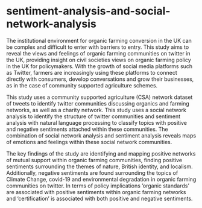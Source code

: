 # sentiment-analysis-and-social-network-analysis

The institutional environment for organic farming conversion in the UK can be complex and difficult to enter with barriers to entry. 
This study aims to reveal the views and feelings of organic farming communities on twitter in the UK, providing insight on civil societies
views on organic farming policy in the UK for policymakers. With the growth of social media platforms such as Twitter, farmers are increasingly 
using these platforms to connect directly with consumers, develop conversations and grow their businesses, as in the case of community supported agriculture schemes. 

This study uses a community supported agriculture (CSA) network dataset of tweets to identify twitter communities discussing organics and farming networks,
as well as a charity network. This study uses a social network analysis to identify the structure of twitter communities and sentiment analysis with
natural language processing to classify topics with positive and negative sentiments attached within these communities. The combination of social network analysis 
and sentiment analysis reveals maps of emotions and feelings within these social network communities. 

The key findings of the study are identifying and mapping positive networks of mutual support within organic farming communities, finding positive sentiments surrounding
the themes of nature, British identity, and localism. Additionally, negative sentiments are found surrounding the topics of Climate Change, covid-19 and
environmental degradation in organic farming communities on twitter. In terms of policy implications ’organic standards’ are associated with positive sentiments within
organic farming networks and ‘certification’ is associated with both positive and negative sentiments. 

